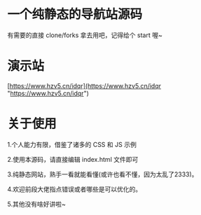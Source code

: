 # 一个纯静态的导航站源码

有需要的直接 clone/forks 拿去用吧，记得给个 start 喔~

# 演示站

[https://www.hzv5.cn/idqr](https://www.hzv5.cn/idqr "https://www.hzv5.cn/idqr")

# 关于使用  

1.个人能力有限，借鉴了诸多的 CSS 和 JS 示例

2.使用本源码，请直接编辑 index.html 文件即可

3.纯静态网站，熟手一看就能看懂(或许也看不懂，因为太乱了2333)。

4.欢迎前段大佬指点错误或者哪些是可以优化的。

5.其他没有啥好讲啦~


